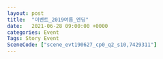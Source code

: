 ```yaml
---
layout: post
title:  "이벤트_2019여름_엔딩"
date:   2021-06-28 09:00:00 +0000
categories: Event
Tags: Story Event
SceneCode: ["scene_evt190627_cp0_q2_s10,7429311"]
---
```

